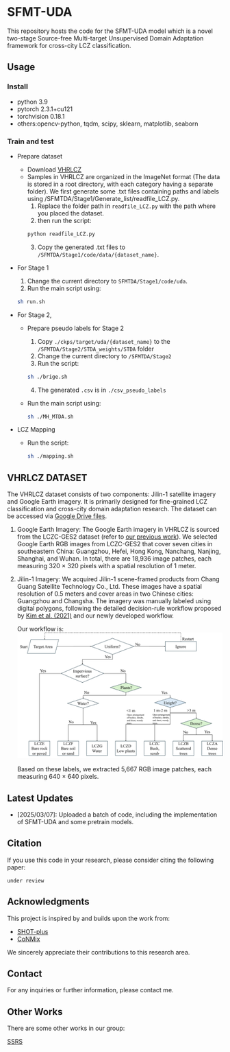 # SFMT-UDA

This repository hosts the code for the SFMT-UDA model which is a novel two-stage Source-free Multi-target Unsupervised Domain Adaptation framework for cross-city LCZ classification. 

## Usage

### Install
- python 3.9
- pytorch 2.3.1+cu121   
- torchvision 0.18.1 
- others:opencv-python, tqdm, scipy, sklearn, matplotlib, seaborn

### Train and test
- Prepare dataset
  - Download [VHRLCZ](https://drive.google.com/file/d/1Mdd2cThAvi7U_L7NUrFJyq-lTpO8Dij8/view?usp=sharing)
  - Samples in VHRLCZ are organized in the ImageNet format (The data is stored in a root directory, with each category having a separate folder). We first generate some .txt files containing paths and labels using /SFMTDA/Stage1/Generate_list/readfile_LCZ.py.
    1. Replace the folder path in `readfile_LCZ.py` with the path where you placed the dataset.
    2. then run the script: 
    ```Bash
    python readfile_LCZ.py
    ```
    3. Copy the generated .txt files to `/SFMTDA/Stage1/code/data/{dataset_name}`.

- For Stage 1
  1. Change the current directory to `SFMTDA/Stage1/code/uda`.
  2. Run the main script using:

    ```Bash
    sh run.sh
    ```

- For Stage 2, 
  - Prepare pseudo labels for Stage 2
    1. Copy `./ckps/target/uda/{dataset_name}` to the `/SFMTDA/Stage2/STDA_weights/STDA` folder
    2. Change the current directory to `/SFMTDA/Stage2`
    3. Run the script:  
    ```Bash
    sh ./brige.sh
    ```   
    4. The generated `.csv` is in `./csv_pseudo_labels`

  - Run the main script using: 
    ```Bash
    sh ./MH_MTDA.sh
    ```

- LCZ Mapping
  - Run the script:
    ```Bash
    sh ./mapping.sh
    ```

## VHRLCZ DATASET

The VHRLCZ dataset consists of two components: Jilin-1 satellite imagery and Google Earth imagery. It is primarily designed for fine-grained LCZ classification and cross-city domain adaptation research. The dataset can be accessed via [Google Drive files](https://drive.google.com/file/d/1Mdd2cThAvi7U_L7NUrFJyq-lTpO8Dij8/view?usp=sharing).  

1. Google Earth Imagery: The Google Earth imagery in VHRLCZ is sourced from the LCZC-GES2 dataset (refer to [our previous work](https://ieeexplore.ieee.org/abstract/document/10556641)). We selected Google Earth RGB images from LCZC-GES2 that cover seven cities in southeastern China: Guangzhou, Hefei, Hong Kong, Nanchang, Nanjing, Shanghai, and Wuhan. In total, there are 18,936 image patches, each measuring 320 × 320 pixels with a spatial resolution of 1 meter.  

2. Jilin-1 Imagery: We acquired Jilin-1 scene-framed products from Chang Guang Satellite Technology Co., Ltd. These images have a spatial resolution of 0.5 meters and cover areas in two Chinese cities: Guangzhou and Changsha. The imagery was manually labeled using digital polygons, following the detailed decision-rule workflow proposed by [Kim et al. (2021)](https://www.sciencedirect.com/science/article/pii/S0924271621002537) and our newly developed workflow.  

   Our workflow is:  
   ![My Image](./images/workflow.png)  

   Based on these labels, we extracted 5,667 RGB image patches, each measuring 640 × 640 pixels.


## Latest Updates 

- [2025/03/07]: Uploaded a batch of code, including the implementation of SFMT-UDA and some pretrain models. 

## Citation

If you use this code in your research, please consider citing the following paper:

```
under review 
```

## Acknowledgments  
This project is inspired by and builds upon the work from:  

- [SHOT-plus](https://github.com/tim-learn/SHOT-plus) 
- [CoNMix](https://github.com/vcl-iisc/CoNMix)  

We sincerely appreciate their contributions to this research area.

## Contact

For any inquiries or further information, please contact me.

## Other Works
There are some other works in our group:

[SSRS](https://github.com/sstary/SSRS)

